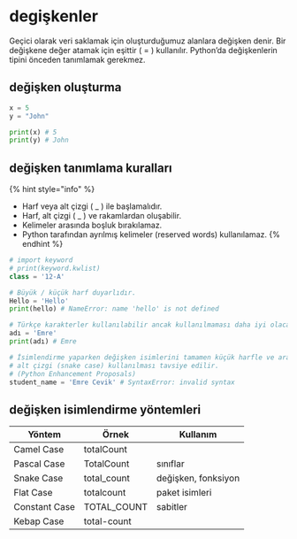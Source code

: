 # degişkenler

Geçici olarak veri saklamak için oluşturduğumuz alanlara değişken denir. Bir değişkene değer atamak için eşittir ( = ) kullanılır. Python’da değişkenlerin tipini önceden tanımlamak gerekmez.

## değişken oluşturma

```python
x = 5       
y = "John"  

print(x) # 5
print(y) # John
```

## değişken tanımlama kuralları

{% hint style="info" %}
* Harf veya alt çizgi ( \_ ) ile başlamalıdır.
* Harf, alt çizgi ( \_ ) ve rakamlardan oluşabilir.
* Kelimeler arasında boşluk bırakılamaz.
* Python tarafından ayrılmış kelimeler (reserved words) kullanılamaz.
{% endhint %}

```python
# import keyword
# print(keyword.kwlist)
class = '12-A'

# Büyük / küçük harf duyarlıdır.
Hello = 'Hello'
print(hello) # NameError: name 'hello' is not defined

# Türkçe karakterler kullanılabilir ancak kullanılmaması daha iyi olacaktır
adı = 'Emre'
print(adı) # Emre

# İsimlendirme yaparken değişken isimlerini tamamen küçük harfle ve aralarında 
# alt çizgi (snake case) kullanılması tavsiye edilir. 
# (Python Enhancement Proposals)
student_name = 'Emre Cevik' # SyntaxError: invalid syntax
```

## değişken isimlendirme yöntemleri

| Yöntem        | Örnek        | Kullanım            |
| ------------- | ------------ | ------------------- |
| Camel Case    | totalCount   |                     |
| Pascal Case   | TotalCount   | sınıflar            |
| Snake Case    | total\_count | değişken, fonksiyon |
| Flat Case     | totalcount   | paket isimleri      |
| Constant Case | TOTAL\_COUNT | sabitler            |
| Kebap Case    | total-count  |                     |

```


```
